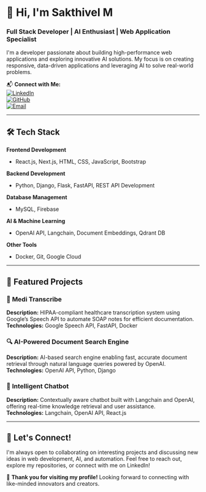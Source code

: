 # 👋 Hi, I'm Sakthivel M

### **Full Stack Developer | AI Enthusiast | Web Application Specialist**

I'm a developer passionate about building high-performance web applications and exploring innovative AI solutions. My focus is on creating responsive, data-driven applications and leveraging AI to solve real-world problems.

📬 **Connect with Me:**  
[![LinkedIn](https://img.shields.io/badge/LinkedIn-shakthi22-0077B5?style=flat&logo=linkedin)](https://www.linkedin.com/in/shakthi22/)  
[![GitHub](https://img.shields.io/badge/GitHub-shakthi2230-181717?style=flat&logo=github)](https://github.com/shakthi2230)  
[![Email](https://img.shields.io/badge/Email-sakthivelmaadhu26%40gmail.com-D14836?style=flat&logo=gmail)](mailto:sakthivelmaadhu26@gmail.com)

---

## 🛠️ Tech Stack

**Frontend Development**  
- React.js, Next.js, HTML, CSS, JavaScript, Bootstrap  

**Backend Development**  
- Python, Django, Flask, FastAPI, REST API Development

**Database Management**  
- MySQL, Firebase  

**AI & Machine Learning**  
- OpenAI API, Langchain, Document Embeddings, Qdrant DB

**Other Tools**  
- Docker, Git, Google Cloud

---

## 🚀 Featured Projects

### 📜 **Medi Transcribe**
**Description:** HIPAA-compliant healthcare transcription system using Google’s Speech API to automate SOAP notes for efficient documentation.  
**Technologies:** Google Speech API, FastAPI, Docker

### 🔍 **AI-Powered Document Search Engine**
**Description:** AI-based search engine enabling fast, accurate document retrieval through natural language queries powered by OpenAI.  
**Technologies:** OpenAI API, Python, Django

### 💬 **Intelligent Chatbot**
**Description:** Contextually aware chatbot built with Langchain and OpenAI, offering real-time knowledge retrieval and user assistance.  
**Technologies:** Langchain, OpenAI API, React.js

---

## 🤝 Let's Connect!

I'm always open to collaborating on interesting projects and discussing new ideas in web development, AI, and automation. Feel free to reach out, explore my repositories, or connect with me on LinkedIn!

🌟 **Thank you for visiting my profile!** Looking forward to connecting with like-minded innovators and creators.

